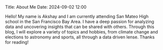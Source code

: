Title: About Me
Date: 2024-09-02 12:00

Hello! My name is Akshay and I am currently attending San Mateo High school in the San Francisco Bay Area.
I have a deep passion for analyzing data and uncovering insights that can be shared with others.
Through this blog, I will explore a variety of topics and hobbies, from climate change and elections to
astronomy and sports, all through a data driven lense.
Thanks for reading!